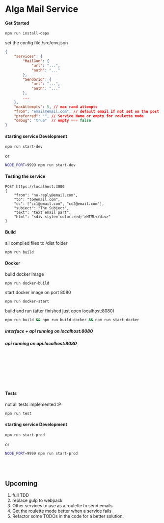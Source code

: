 # Alga Mail Service


#### Get Started
````bash
npm run install-deps
````
set the config file
/src/env.json
````json
{
    "services": {
        "MailGun": {
            "url": "...",
            "auth": "..."
        },
        "SendGrid": {
            "url": "...",
            "auth": "..."
        },
        ...
    },
    "maxAttempts": 5, // max rand attempts 
    "from": "email@email.com", // default email if not set on the post request
    "preferred": "", // Service Name or empty for roulette mode
    "debug": "true"  // empty === false
}
````
#### starting service Development
````bash
npm run start-dev
````
or
````bash
NODE_PORT=9999 npm run start-dev
````

#### Testing the service
````
POST https://localhost:3000 
{
	"from": "no-reply@email.com",
	"to": "to@email.com",
	"cc": ["cc1@email.com", "cc2@email.com"],
	"subject": "The Subject",
	"text": "text email part",
	"html": "<div style='color:red;'>HTML</div>"
}      
````

#### Build
all compiled files to /dist folder
````bash
npm run build
````

#### Docker
build docker image
````bash
npm run docker-build
````
start docker image on port 8080
````bash
npm run docker-start
````

build and run (after finished just open localhost:8080)
````bash
npm run build && npm run build-docker && npm run start-docker
````

##### interface + api running on localhost:8080
##### api running on api.localhost:8080


<br><br><br><br><br><br>
#### Tests
not all tests implemented :P
````bash
npm run test
````


#### starting service Development
````bash
npm run start-prod
````
or
````bash
NODE_PORT=9999 npm run start-prod
````


<br><br>
## Upcoming
1. full TDD
2. replace gulp to webpack
3. Other services to use as a roulette to send emails
4. Get the roulette mode better when a service fails
5. Refactor some TODOs in the code for a better solution.

